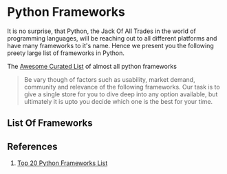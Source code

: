 # Python Frameworks

It is no surprise, that Python, the Jack Of All Trades in the world of programming languages, will be reaching out to all different platforms and have many frameworks to it's name. Hence we present you the following preety large list of frameworks in Python.

The [Awesome Curated List](https://github.com/vinta/awesome-python) of almost all python frameworks

> Be vary though of factors such as usability, market demand, community and relevance of the following frameworks. Our task is to give a single store for you to dive deep into any option available, but ultimately it is upto you decide which one is the best for your time.

## List Of Frameworks

## References

1. [Top 20 Python Frameworks List
   ](https://mindmajix.com/top-20-python-frameworks-list)
